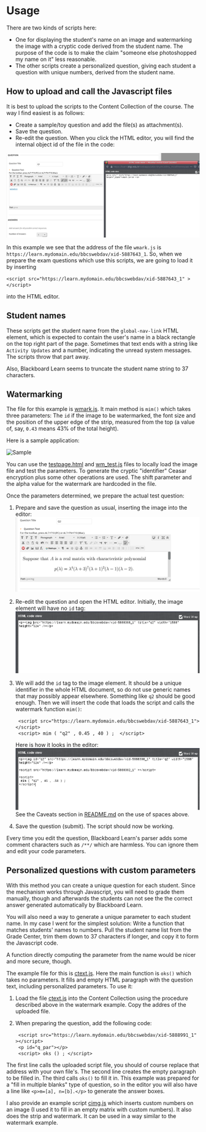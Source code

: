 # Usage

There are two kinds of scripts here:

- One for displaying the student's name on an image and watermarking the image with a cryptic code derived from the student name. The purpose of the code is to make the claim "someone else photoshopped my name on it" less reasonable.
- The other scripts create a personalized question, giving each student a question with unique numbers, derived from the student name.

## How to upload and call the Javascript files

It is best to upload the scripts to the Content Collection of the course. The way I find easiest is as follows:

- Create a sample/toy question and add the file(s) as attachment(s).
- Save the question.
- Re-edit the question. When you click the HTML editor, you will find the internal object id of the file in the code:

![Object id](img/upload.png)

In this example we see that the address of the file `wmark.js` is `https://learn.mydomain.edu/bbcswebdav/xid-5887643_1`. So, when we prepare the exam questions which use this scripts, we are going to load it by inserting
    
    <script src="https://learn.mydomain.edu/bbcswebdav/xid-5887643_1" ></script>
    
into the HTML editor.

## Student names

These scripts get the student name from the `global-nav-link` HTML element, which is expected to contain the user's name in a black rectangle on the top right part of the page. Sometimes that text ends with a string like `Activity Updates` and a number, indicating the unread system messages. The scripts throw that part away.

Also, Blackboard Learn seems to truncate the student name string to 37 characters.

## Watermarking

The file for this example is [wmark.js](wmark.js). It main method is `mim()` which takes three parameters: The `id`  if the image to be watermarked, the font size and the position of the upper edge of the strip, measured from the top (a value of, say, `0.43` means 43% of the total height).

Here is a sample application:

![Sample](img/sample.jpg)

You can use the [testpage.html](testpage.html) and [wm_test.js](wm_test.js) files to locally load the image file and test the parameters. To generate the cryptic "identifier" Ceasar encryption plus some other operations are used. The shift parameter and the alpha value for the watermark are hardcoded in the file.

Once the parameters determined, we prepare the actual test question:

1. Prepare and save the question as usual, inserting the image into the editor:
    ![Prep1](img/prep1.png)
2. Re-edit the question and open the HTML editor. Initially, the image element will have no `id` tag:
    ![Prep2](img/prep2.png)
3. We will add the `id` tag to the image element. It should be a unique identifier in the whole HTML document, so do not use generic names that may possibly appear elsewhere. Something like `q2` should be good enough. Then we will insert the code that loads the script and calls the watermark function `mim()`:
        
        <script src="https://learn.mydomain.edu/bbcswebdav/xid-5887643_1"> </script>
        <script> mim ( "q2" , 0.45 , 40 ) ;  </script>

    Here is how it looks in the editor:
        ![Prep3](img/prep3.png)
    See the Caveats section in [README.md](README.md) on the use of spaces above.
4. Save the question (submit). The script should now be working.

Every time you edit the question, Blackboard Learn's parser adds some comment characters such as `/**/` which are harmless. You can ignore them and edit your code parameters.

## Personalized questions with custom parameters

With this method you can create a unique question for each student. Since the mechanism works through Javascript, you will need to grade them manually, though and afterwards the students can not see the the correct answer generated automatically by Blackboard Learn.

You will also need a way to generate a unique parameter to each student name. In my case I went for the simplest solution: Write a function that matches students' names to numbers. Pull the student name list from the Grade Center, trim them down to 37 characters if longer, and copy it to form the Javascript code.

A function directly computing the parameter from the name would be nicer and more secure, though.

The example file for this is [ctext.js](ctext.js). Here the main function is `oks()` which takes no parameters. It fills and empty HTML paragraph with the question text, including personalized parameters. To use it:

1. Load the file [ctext.js](ctext.js) into the Content Collection using the procedure described above in the watermark example. Copy the addres of the uploaded file.
2. When preparing the question, add the following code:
    
        <script src="https://learn.mydomain.edu/bbcswebdav/xid-5888991_1" ></script>
        <p id="q_par"></p>
        <script> oks () ; </script>

The first line calls the uploaded script file, you should of course replace that address with your own file's. The second line creates the empty paragraph to be filled in. The third calls `oks()` to fill it in. This example was prepared for a "fill in multiple blanks" type of question, so in the editor you will also have a line like `<p>m=[a], n=[b].</p>` to generate the answer boxes.

I also provide an example script [cimg.js](cimg.js) which inserts custom numbers on an image (I used it to fill in an empty matrix with custom numbers). It also does the strip and watermark. It can be used in a way similar to the watermark example.
